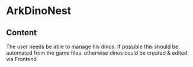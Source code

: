 # ArkDinoNest

## Content

The user needs be able to manage his dinos. If possible this should be automated from the game files.
otherwise dinos could be created & edited via Frontend